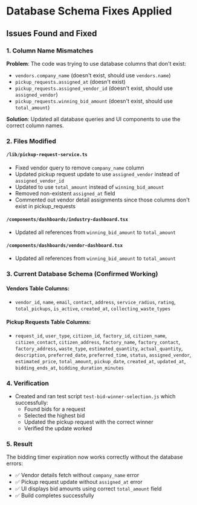 # Database Schema Fixes Applied

## Issues Found and Fixed

### 1. Column Name Mismatches
**Problem**: The code was trying to use database columns that don't exist:
- `vendors.company_name` (doesn't exist, should use `vendors.name`)
- `pickup_requests.assigned_at` (doesn't exist)
- `pickup_requests.assigned_vendor_id` (doesn't exist, should use `assigned_vendor`)
- `pickup_requests.winning_bid_amount` (doesn't exist, should use `total_amount`)

**Solution**: Updated all database queries and UI components to use the correct column names.

### 2. Files Modified

#### `/lib/pickup-request-service.ts`
- Fixed vendor query to remove `company_name` column
- Updated pickup request update to use `assigned_vendor` instead of `assigned_vendor_id`
- Updated to use `total_amount` instead of `winning_bid_amount`
- Removed non-existent `assigned_at` field
- Commented out vendor detail assignments since those columns don't exist in pickup_requests

#### `/components/dashboards/industry-dashboard.tsx`
- Updated all references from `winning_bid_amount` to `total_amount`

#### `/components/dashboards/vendor-dashboard.tsx`
- Updated all references from `winning_bid_amount` to `total_amount`

### 3. Current Database Schema (Confirmed Working)

#### Vendors Table Columns:
- `vendor_id`, `name`, `email`, `contact`, `address`, `service_radius`, `rating`, `total_pickups`, `is_active`, `created_at`, `collecting_waste_types`

#### Pickup Requests Table Columns:
- `request_id`, `user_type`, `citizen_id`, `factory_id`, `citizen_name`, `citizen_contact`, `citizen_address`, `factory_name`, `factory_contact`, `factory_address`, `waste_type`, `estimated_quantity`, `actual_quantity`, `description`, `preferred_date`, `preferred_time`, `status`, `assigned_vendor`, `estimated_price`, `total_amount`, `pickup_date`, `created_at`, `updated_at`, `bidding_ends_at`, `bidding_duration_minutes`

### 4. Verification
- Created and ran test script `test-bid-winner-selection.js` which successfully:
  - Found bids for a request
  - Selected the highest bid
  - Updated the pickup request with the correct winner
  - Verified the update worked

### 5. Result
The bidding timer expiration now works correctly without the database errors:
- ✅ Vendor details fetch without `company_name` error
- ✅ Pickup request update without `assigned_at` error
- ✅ UI displays bid amounts using correct `total_amount` field
- ✅ Build completes successfully
